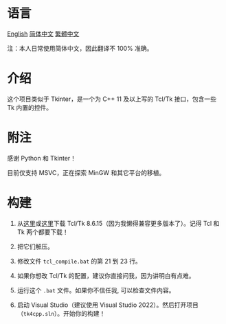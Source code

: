 # 语言

[English](README.md) [简体中文](README.SC.md) [繁體中文](README.TC.md)

注：本人日常使用简体中文，因此翻译不 100% 准确。

# 介绍

这个项目类似于 Tkinter，是一个为 C++ 11 及以上写的 Tcl/Tk 接口，包含一些 Tk 内置的控件。

# 附注

感谢 Python 和 Tkinter！

目前仅支持 MSVC，正在探索 MinGW 和其它平台的移植。

# 构建

1. 从[这里](www.tcl.tk)或[这里](www.tcl-lang.org)下载 Tcl/Tk 8.6.15（因为我懒得兼容更多版本了）。记得 Tcl 和 Tk 两个都要下载！

2. 把它们解压。

3. 修改文件 `tcl_compile.bat` 的第 21 到 23 行。

4. 如果你想改 Tcl/Tk 的配置，建议你直接问我，因为讲明白有点难。

5. 运行这个 `.bat` 文件。如果你不信任我, 可以检查文件内容。

6. 启动 Visual Studio（建议使用 Visual Studio 2022）。然后打开项目（`tk4cpp.sln`）。开始你的构建！